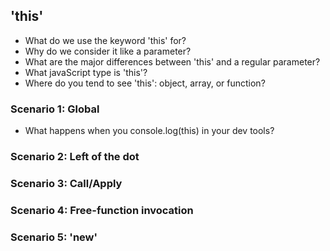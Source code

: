 ## 'this'
- What do we use the keyword 'this' for?
- Why do we consider it like a parameter?
- What are the major differences between 'this' and a regular parameter?
- What javaScript type is 'this'?
- Where do you tend to see 'this': object, array, or function?
### Scenario 1: Global
- What happens when you console.log(this) in your dev tools?

### Scenario 2: Left of the dot 

### Scenario 3: Call/Apply

### Scenario 4: Free-function invocation

### Scenario 5: 'new'
